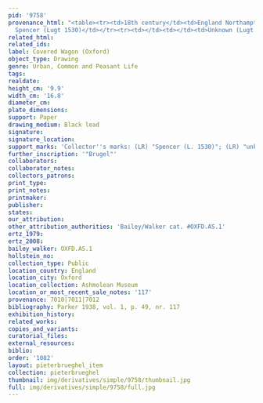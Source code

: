 ```yaml
---
pid: '9758'
provenance_html: "<table><tr><td>18th century</td><td>England Northampton</td><td>Earl
  Spencer (Lugt 1530)</td></tr><tr><td></td><td></td><td>Unknown (Lugt 321?)</td></tr><tr><td></td><td></td><td>Douce</td></tr></table>"
related_html: 
related_ids: 
label: Covered Wagon (Oxford)
object_type: Drawing
genre: Urban, Common and Peasant Life
tags: 
realdate: 
height_cm: '9.9'
width_cm: '16.8'
diameter_cm: 
plate_dimensions: 
support: Paper
drawing_medium: Black lead
signature: 
signature_location: 
support_marks: 'Collector''s marks: (LR) "Spencer (L. 1530)"; (LR) "unknown (L. 321?)"'
further_inscription: '"Brugel"'
collaborators: 
collaborator_notes: 
collectors_patrons: 
print_type: 
print_notes: 
printmaker: 
publisher: 
states: 
our_attribution: 
other_attribution_authorities: 'Bailey/Walker cat. #OXFD.AS.1'
ertz_1979: 
ertz_2008: 
bailey_walker: OXFD.AS.1
hollstein_no: 
collection_type: Public
location_country: England
location_city: Oxford
location_collection: Ashmolean Museum
location_or_most_recent_sale_notes: '117'
provenance: 7010|7011|7012
bibliography: Parker 1938, vol. 1, p. 49, nr. 117
exhibition_history: 
related_works: 
copies_and_variants: 
curatorial_files: 
external_resources: 
biblio: 
order: '1082'
layout: pieterbrueghel_item
collection: pieterbrueghel
thumbnail: img/derivatives/simple/9758/thumbnail.jpg
full: img/derivatives/simple/9758/full.jpg
---
```

